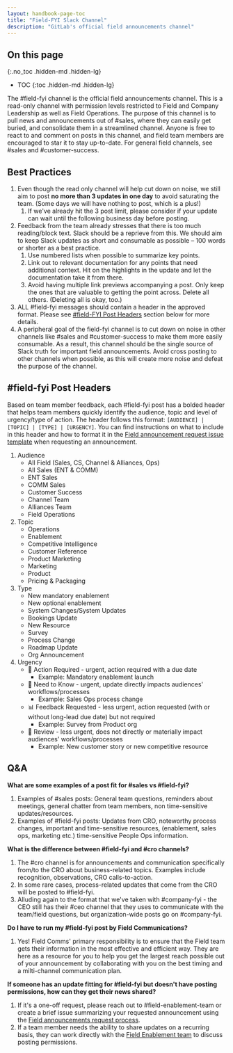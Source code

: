 ```yaml
---
layout: handbook-page-toc
title: "Field-FYI Slack Channel"
description: "GitLab's official field announcements channel"
---
```


## On this page
{:.no_toc .hidden-md .hidden-lg}

- TOC
{:toc .hidden-md .hidden-lg}

The #field-fyi channel is the official field announcements channel. This is a read-only channel with permission levels restricted to Field and Company Leadership as well as Field Operations. The purpose of this channel is to pull news and announcements out of #sales, where they can easily get buried, and consolidate them in a streamlined channel. Anyone is free to react to and comment on posts in this channel, and field team members are encouraged to star it to stay up-to-date. For general field channels, see #sales and #customer-success.


## Best Practices

1. Even though the read only channel will help cut down on noise, we still aim to post **no more than 3 updates in one day** to avoid saturating the team. (Some days we will have nothing to post, which is a plus!)
   1. If we've already hit the 3 post limit, please consider if your update can wait until the following business day before posting.
1. Feedback from the team already stresses that there is too much reading/block text. Slack should be a reprieve from this. We should aim to keep Slack updates as short and consumable as possible – 100 words or shorter as a best practice.
   1. Use numbered lists when possible to summarize key points.
   1. Link out to relevant documentation for any points that need additional context. Hit on the highlights in the update and let the documentation take it from there.
   1. Avoid having multiple link previews accompanying a post. Only keep the ones that are valuable to getting the point across. Delete all others. (Deleting all is okay, too.)
1. ALL #field-fyi messages should contain a header in the approved format. Please see [#field-FYI Post Headers](/handbook/sales/sales-google-groups/field-fyi-channel/#field-fyi-post-headers) section below for more details.
1. A peripheral goal of the field-fyi channel is to cut down on noise in other channels like #sales and #customer-success to make them more easily consumable. As a result, this channel should be the single source of Slack truth for important field announcements. Avoid cross posting to other channels when possible, as this will create more noise and defeat the purpose of the channel.

## #field-fyi Post Headers 
Based on team member feedback, each #field-fyi post has a bolded header that helps team members quickly identify the audience, topic and level of urgency/type of action. The header follows this format: `[AUDIENCE] | [TOPIC] | [TYPE] | [URGENCY]`. You can find instructions on what to include in this header and how to format it in the [Field announcement request issue template](/handbook/sales/field-communications/#requesting-field-announcements) when requesting an announcement.

1. Audience
   - All Field (Sales, CS, Channel & Alliances, Ops)
   - All Sales (ENT & COMM)
   - ENT Sales
   - COMM Sales
   - Customer Success
   - Channel Team
   - Alliances Team
   - Field Operations
1. Topic
   - Operations
   - Enablement
   - Competitive Intelligence
   - Customer Reference
   - Product Marketing
   - Marketing
   - Product
   - Pricing & Packaging
1. Type
   - New mandatory enablement
   - New optional enablement
   - System Changes/System Updates
   - Bookings Update
   - New Resource
   - Survey
   - Process Change
   - Roadmap Update
   - Org Announcement
1. Urgency
   - 🚨 Action Required - urgent, action required with a due date
      - Example: Mandatory enablement launch
   - 🧠 Need to Know - urgent, update directly impacts audiences' workflows/processes
      - Example: Sales Ops process change
   - 📊 Feedback Requested - less urgent, action requested (with or without long-lead due date) but not required
      - Example: Survey from Product org 
   - 👀 Review - less urgent, does not directly or materially impact audiences' workflows/processes
      - Example: New customer story or new competitive resource 

## Q&A
**What are some examples of a post fit for #sales vs #field-fyi?** 
1. Examples of #sales posts: General team questions, reminders about meetings, general chatter from team members, non time-sensitive updates/resources. 
1. Examples of #field-fyi posts: Updates from CRO, noteworthy process changes, important and time-sensitive resources, (enablement, sales ops, marketing etc.) time-sensitive People Ops information. 

**What is the difference between #field-fyi and #cro channels?** 
1. The #cro channel is for announcements and communication specifically from/to the CRO about business-related topics. Examples include recognition, observations, CRO calls-to-action. 
1. In some rare cases, process-related updates that come from the CRO will be posted to #field-fyi.
1. Alluding again to the format that we've taken with #company-fyi - the CEO still has their #ceo channel that they uses to communicate with the team/field questions, but organization-wide posts go on #company-fyi. 

**Do I have to run my #field-fyi post by Field Communications?**
1. Yes! Field Comms' primary responsibility is to ensure that the Field team gets their information in the most effective and efficient way. They are here as a resource for you to help you get the largest reach possible out of your announcement by collaborating with you on the best timing and a milti-channel communication plan. 

**If someone has an update fitting for #field-fyi but doesn't have posting permissions, how can they get their news shared?** 
1. If it's a one-off request, please reach out to #field-enablement-team or create a brief issue summarizing your requested announcement using the [Field announcements request process](/handbook/sales/field-communications/#requesting-field-announcements). 
1. If a team member needs the ability to share updates on a recurring basis, they can work directly with the [Field Enablement team](/handbook/sales/field-operations/field-enablement/) to discuss posting permissions. 

